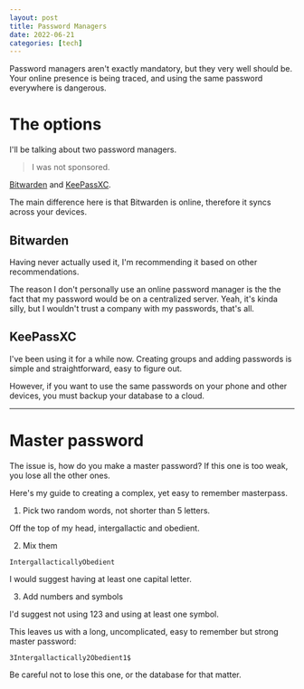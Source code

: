 ```yaml
---
layout: post
title: Password Managers
date: 2022-06-21
categories: [tech]
---
```


Password managers aren't exactly mandatory, but they very well should be. Your online presence is being traced, and using the same password everywhere is dangerous.

# The options

I'll be talking about two password managers.

> I was not sponsored.

[Bitwarden](https://bitwarden.com/) and [KeePassXC](https://keepassxc.org/).

The main difference here is that Bitwarden is online, therefore it syncs across your devices.

## Bitwarden

Having never actually used it, I'm recommending it based on other recommendations.

The reason I don't personally use an online password manager is the the fact that my password would be on a centralized server. Yeah, it's kinda silly, but I wouldn't trust a company with my passwords, that's all.

## KeePassXC

I've been using it for a while now. Creating groups and adding passwords is simple and straightforward, easy to figure out.

However, if you want to use the same passwords on your phone and other devices, you must backup your database to a cloud.

---

# Master password

The issue is, how do you make a master password? If this one is too weak, you lose all the other ones.

Here's my guide to creating a complex, yet easy to remember masterpass.

1. Pick two random words, not shorter than 5 letters.

Off the top of my head, intergallactic and obedient.

2. Mix them

`IntergallacticallyObedient`

I would suggest having at least one capital letter.

3. Add numbers and symbols

I'd suggest not using 123 and using at least one symbol.

This leaves us with a long, uncomplicated, easy to remember but strong master password:

`3Intergallactically2Obedient1$`

Be careful not to lose this one, or the database for that matter.
